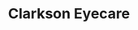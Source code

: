 ---
title: "Clarkson Eyecare"
url: /saint-louis/clarkson-eyecare-chippewa-street/
shop: optician
---